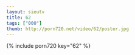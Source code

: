 ```yaml
--- 
layout: sieutv
title: 62
tags: ["000"]
thumb: http://porn720.net/video/62/poster.jpg
---
```

{% include porn720 key="62" %} 
